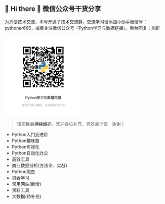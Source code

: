 ## 🙋 Hi there 🌱  微信公众号干货分享


为方便技术交流，本号开通了技术交流群，交流学习请添加小助手微信号：pythoner666，或者关注微信公众号『Python学习与数据挖掘』，后台回复：加群

<img src="pic/微信图片_20210902150620.jpg" width="250px">

> 该项目会**持续维护**，欢迎各位补充，喜欢点个赞，谢谢！

- Python入门到进阶
- Python趣味篇
- Python可视化
- Python自动化办公
- 高效工具
- 商业数据分析(方法论、实战)
- Python爬虫
- 机器学习
- 常用网站(新增)
- 资料工具
- 大数据(待补充)
